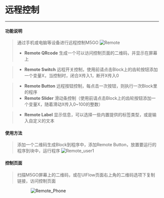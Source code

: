 # 远程控制
__________________________
#### 功能说明
>通过手机或电脑等设备进行远程控制M5GO
![Remote](/image/Remote/Remote.jpg)
>* __Remote QRcode__
生成一个可以访问控制页面的二维码，并显示在屏幕上

>* __Remote Switch__
远程开关控制，使用前请点击Block上的齿轮按钮添加一个变量X，当控制时，闭合X传入1，断开X传入0

>* __Remote Button__
远程按钮控制，每点击一次按钮，则执行一次Block里的程序
>* __Remote Slider__
滑动条控制（使用前请点击Block上的齿轮按钮添加一个变量X，随着滑动X传入0~100的整数）

>* __Remote Label__
显示信息，可以选择一些内置提供的标签类型，或是输入自定义的文本

#### 使用方法
>添加一个二维码生成Block到程序中，添加Remote Button，放置要运行的程序到块中，运行程序
![Remote_user1](/image/Remote/Remote_user1.gif) 

#### 控制页面
>扫描M5GO屏幕上的二维码，或在UIFlow页面右上角的二维码选项下复制链接，访问控制页面

&emsp;&emsp;&emsp;&emsp;&emsp;&emsp;![Remote_Phone](/image/Remote/Remote_Phone.png)